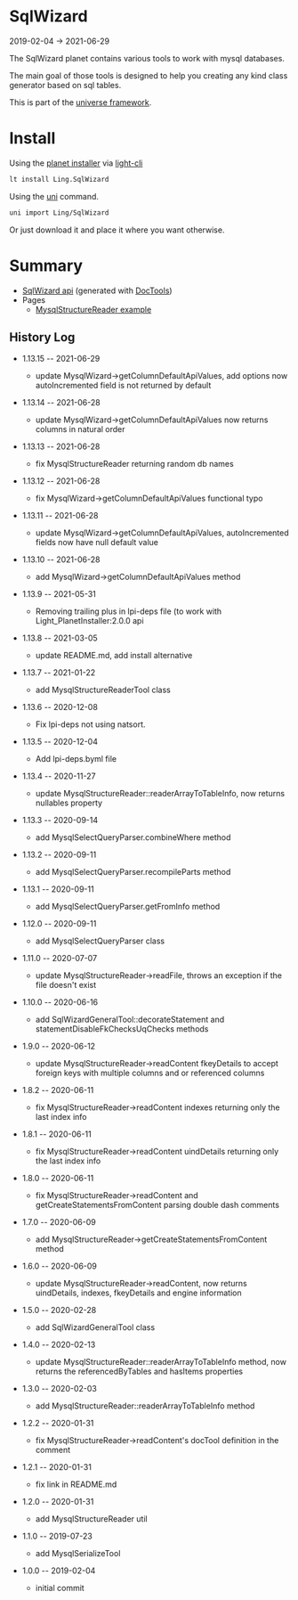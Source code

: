SqlWizard
=========
2019-02-04 -> 2021-06-29



The SqlWizard planet contains various tools to work with mysql databases.



The main goal of those tools is designed to help you creating any kind class generator
based on sql tables.




This is part of the [universe framework](https://github.com/karayabin/universe-snapshot).



Install
==========
Using the [planet installer](https://github.com/lingtalfi/Light_PlanetInstaller) via [light-cli](https://github.com/lingtalfi/Light_Cli)
```bash
lt install Ling.SqlWizard
```

Using the [uni](https://github.com/lingtalfi/universe-naive-importer) command.
```bash
uni import Ling/SqlWizard
```

Or just download it and place it where you want otherwise.




Summary
=======

- [SqlWizard api](https://github.com/lingtalfi/SqlWizard/blob/master/doc/api/Ling/SqlWizard.md) (generated with [DocTools](https://github.com/lingtalfi/DocTools))
- Pages
    - [MysqlStructureReader example](https://github.com/lingtalfi/SqlWizard/blob/master/doc/pages/mysql-structure-reader-example.md)




History Log
------------------

- 1.13.15 -- 2021-06-29

    - update MysqlWizard->getColumnDefaultApiValues, add options now autoIncremented field is not returned by default
  
- 1.13.14 -- 2021-06-28

    - update MysqlWizard->getColumnDefaultApiValues now returns columns in natural order
  
- 1.13.13 -- 2021-06-28

    - fix MysqlStructureReader returning random db names
  
- 1.13.12 -- 2021-06-28

    - fix MysqlWizard->getColumnDefaultApiValues functional typo
  
- 1.13.11 -- 2021-06-28

    - update MysqlWizard->getColumnDefaultApiValues, autoIncremented fields now have null default value
  
- 1.13.10 -- 2021-06-28

    - add MysqlWizard->getColumnDefaultApiValues method
  
- 1.13.9 -- 2021-05-31

    - Removing trailing plus in lpi-deps file (to work with Light_PlanetInstaller:2.0.0 api

- 1.13.8 -- 2021-03-05

    - update README.md, add install alternative

- 1.13.7 -- 2021-01-22

    - add MysqlStructureReaderTool class
  
- 1.13.6 -- 2020-12-08

    - Fix lpi-deps not using natsort.

- 1.13.5 -- 2020-12-04

    - Add lpi-deps.byml file

- 1.13.4 -- 2020-11-27

    - update MysqlStructureReader::readerArrayToTableInfo, now returns nullables property
    
- 1.13.3 -- 2020-09-14

    - add MysqlSelectQueryParser.combineWhere method
    
- 1.13.2 -- 2020-09-11

    - add MysqlSelectQueryParser.recompileParts method
    
- 1.13.1 -- 2020-09-11

    - add MysqlSelectQueryParser.getFromInfo method
    
- 1.12.0 -- 2020-09-11

    - add MysqlSelectQueryParser class
    
- 1.11.0 -- 2020-07-07

    - update MysqlStructureReader->readFile, throws an exception if the file doesn't exist
    
- 1.10.0 -- 2020-06-16

    - add SqlWizardGeneralTool::decorateStatement and statementDisableFkChecksUqChecks methods
    
- 1.9.0 -- 2020-06-12

    - update MysqlStructureReader->readContent fkeyDetails to accept foreign keys with multiple columns and or referenced columns
    
- 1.8.2 -- 2020-06-11

    - fix MysqlStructureReader->readContent indexes returning only the last index info
    
- 1.8.1 -- 2020-06-11

    - fix MysqlStructureReader->readContent uindDetails returning only the last index info
    
- 1.8.0 -- 2020-06-11

    - fix MysqlStructureReader->readContent and getCreateStatementsFromContent parsing double dash comments
    
- 1.7.0 -- 2020-06-09

    - add MysqlStructureReader->getCreateStatementsFromContent method
    
- 1.6.0 -- 2020-06-09

    - update MysqlStructureReader->readContent, now returns uindDetails, indexes, fkeyDetails and engine information 
    
- 1.5.0 -- 2020-02-28

    - add SqlWizardGeneralTool class
    
- 1.4.0 -- 2020-02-13

    - update MysqlStructureReader::readerArrayToTableInfo method, now returns the referencedByTables and hasItems properties
    
- 1.3.0 -- 2020-02-03

    - add MysqlStructureReader::readerArrayToTableInfo method
    
- 1.2.2 -- 2020-01-31

    - fix MysqlStructureReader->readContent's docTool definition in the comment
    
- 1.2.1 -- 2020-01-31

    - fix link in README.md
    
- 1.2.0 -- 2020-01-31

    - add MysqlStructureReader util
    
- 1.1.0 -- 2019-07-23

    - add MysqlSerializeTool
    
- 1.0.0 -- 2019-02-04

    - initial commit